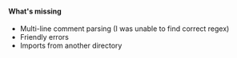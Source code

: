 #### What's missing
* Multi-line comment parsing (I was unable to find correct regex)
* Friendly errors
* Imports from another directory